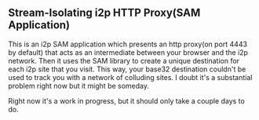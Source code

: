 Stream-Isolating i2p HTTP Proxy(SAM Application)
------------------------------------------------

This is an i2p SAM application which presents an http proxy(on port 4443 by
default) that acts as an intermediate between your browser and the i2p network.
Then it uses the SAM library to create a unique destination for each i2p site
that you visit. This way, your base32 destination couldn't be used to track you
with a network of colluding sites. I doubt it's a substantial problem right now
but it might be someday.

Right now it's a work in progress, but it should only take a couple days to do.